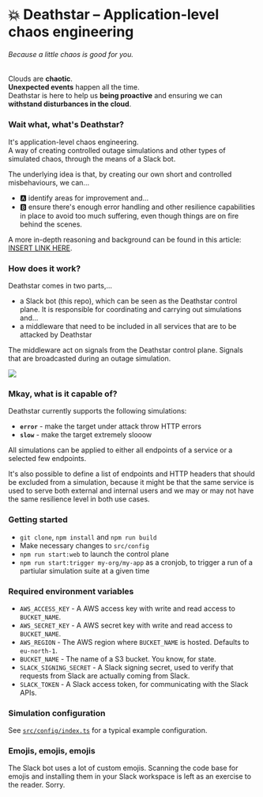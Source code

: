# :boom: Deathstar – Application-level chaos engineering
###### _Because a little chaos is good for you._

Clouds are **chaotic**.<br />
**Unexpected events** happen all the time.<br />
Deathstar is here to help us **being proactive** and ensuring we can **withstand disturbances in the cloud**.

### Wait what, what's Deathstar?

It's application-level chaos engineering.<br />
A way of creating controlled outage simulations and other types of simulated chaos, through the means of a Slack bot.

The underlying idea is that, by creating our own short and controlled misbehaviours, we can...

- 🅰️ identify areas for improvement and...
- 🅱️ ensure there's enough error handling and other resilience capabilities in place to avoid too much suffering, even though things are on fire behind the scenes.

A more in-depth reasoning and background can be found in this article: [INSERT LINK HERE](https://lolololol.rofl).

### How does it work?

Deathstar comes in two parts,...

- a Slack bot (this repo), which can be seen as the Deathstar control plane. It is responsible for coordinating and carrying out simulations and...
- a middleware that need to be included in all services that are to be attacked by Deathstar

The middleware act on signals from the Deathstar control plane. Signals that are broadcasted during an outage simulation.

<a href="https://docs.google.com/drawings/d/1vuGsxQV6C2ggSQ-Fmfb195U48jDyO6awa9fXyeqOpAg/edit"><img src="https://docs.google.com/drawings/d/e/2PACX-1vTJ9IzmknGF72W6tFJyG0Ef4PLeKruBMglTd2n486AQsfGyknZOtgFzHd9odVx_Cz-9h3nVz3IbZJJa/pub?w=1438&amp;h=848"></a>

### Mkay, what is it capable of?

Deathstar currently supports the following simulations:

- **`error`** - make the target under attack throw HTTP errors
- **`slow`** - make the target extremely slooow

All simulations can be applied to either all endpoints of a service or a selected few endpoints.

It's also possible to define a list of endpoints and HTTP headers that should be excluded from a simulation, because it might be that the same service is used to serve both external and internal users and we may or may not have the same resilience level in both use cases.

### Getting started

* `git clone`, `npm install` and `npm run build`
* Make necessary changes to `src/config`
* `npm run start:web` to launch the control plane
* `npm run start:trigger my-org/my-app` as a cronjob, to trigger a run of a partiular simulation suite at a given time

### Required environment variables

* `AWS_ACCESS_KEY` - A AWS access key with write and read access to `BUCKET_NAME`.
* `AWS_SECRET_KEY` - A AWS secret key with write and read access to `BUCKET_NAME`.
* `AWS_REGION` - The AWS region where `BUCKET_NAME` is hosted. Defaults to `eu-north-1`.
* `BUCKET_NAME` - The name of a S3 bucket. You know, for state.
* `SLACK_SIGNING_SECRET` - A Slack signing secret, used to verify that requests from Slack are actually coming from Slack.
* `SLACK_TOKEN` - A Slack access token, for communicating with the Slack APIs.

### Simulation configuration

See [`src/config/index.ts`](src/config/index.ts) for a typical example configuration.

### Emojis, emojis, emojis

The Slack bot uses a lot of custom emojis.
Scanning the code base for emojis and installing them in your Slack workspace is left as an exercise to the reader. Sorry.